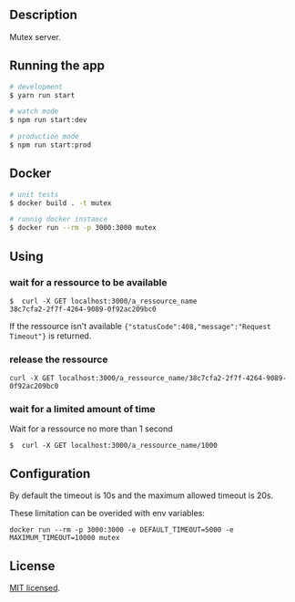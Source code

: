 ## Description

Mutex server.

## Running the app

```bash
# development
$ yarn run start

# watch mode
$ npm run start:dev

# production mode
$ npm run start:prod
```

## Docker

```bash
# unit tests
$ docker build . -t mutex

# runnig docker instance
$ docker run --rm -p 3000:3000 mutex

```

## Using

### wait for a ressource to be available
```
$  curl -X GET localhost:3000/a_ressource_name
38c7cfa2-2f7f-4264-9089-0f92ac209bc0
```

If the ressource isn't available `{"statusCode":408,"message":"Request Timeout"}` is returned.

### release the ressource
`curl -X GET localhost:3000/a_ressource_name/38c7cfa2-2f7f-4264-9089-0f92ac209bc0`

### wait for a limited amount of time

Wait for a ressource no more than 1 second
```
$  curl -X GET localhost:3000/a_ressource_name/1000
```

## Configuration

By default the timeout is 10s and the maximum allowed timeout is 20s.

These limitation can be overided with env variables:
```
docker run --rm -p 3000:3000 -e DEFAULT_TIMEOUT=5000 -e MAXIMUM_TIMEOUT=10000 mutex
```

## License

[MIT licensed](LICENSE).
